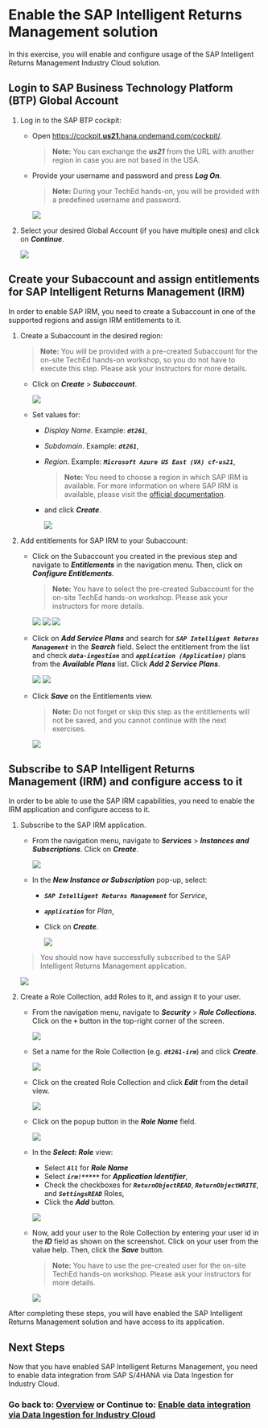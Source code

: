 # Enable the SAP Intelligent Returns Management solution

In this exercise, you will enable and configure usage of the SAP Intelligent Returns Management Industry Cloud solution.

## Login to SAP Business Technology Platform (BTP) Global Account

1. Log in to the SAP BTP cockpit:
   - Open [https://cockpit.**us21**.hana.ondemand.com/cockpit/](https://cockpit.us21.hana.ondemand.com/cockpit/#).

      > **Note:** You can exchange the ***us21*** from the URL with another region in case you are not based in the USA.

   - Provide your username and password and press ***Log On***.
      
      > **Note:** During your TechEd hands-on, you will be provided with a predefined username and password.

      ![](images/1.png)

2. Select your desired Global Account (if you have multiple ones) and click on ***Continue***.

    ![](images/2.png) <br>

## Create your Subaccount and assign entitlements for SAP Intelligent Returns Management (IRM)

In order to enable SAP IRM, you need to create a Subaccount in one of the supported regions and assign IRM entitlements to it.

1. Create a Subaccount in the desired region:
    > **Note:** You will be provided with a pre-created Subaccount for the on-site TechEd hands-on workshop, so you do not have to execute this step. Please ask your instructors for more details.

    - Click on **_Create_** > ***Subaccount***.

      ![](images/3.png)
   
    - Set values for:
      - *Display Name*. Example: ***`dt261`***,
      - *Subdomain*. Example: ***`dt261`***, 
      - *Region*. Example: ***`Microsoft Azure US East (VA) cf-us21`***, 

        > **Note:** You need to choose a region in which SAP IRM is available. For more information on where SAP IRM is available, please visit the [official documentation](https://help.sap.com/docs/returns?locale=en-US).
     
      - and click ***Create***.

        ![](images/4.png)


2. Add entitlements for SAP IRM to your Subaccount:

   - Click on the Subaccount you created in the previous step and navigate to ***Entitlements*** in the navigation menu. Then, click on ***Configure Entitlements***.
      > **Note:** You have to select the pre-created Subaccount for the on-site TechEd hands-on workshop. Please ask your instructors for more details.
      
      ![](images/5.png)
      ![](images/6.png)
      ![](images/7.png)

   - Click on ***Add Service Plans*** and search for ***`SAP Intelligent Returns Management`*** in the ***Search*** field. Select the entitlement from the list and check ***`data-ingestion`*** and ***`application (Application)`*** plans from the ***Available Plans*** list. Click ***Add 2 Service Plans***.
      
      ![](images/8.png)
      ![](images/9.png)

   - Click ***Save*** on the Entitlements view.
      > **Note:** Do not forget or skip this step as the entitlements will not be saved, and you cannot continue with the next exercises. 
      
      ![](images/10.png)

## Subscribe to SAP Intelligent Returns Management (IRM) and configure access to it

In order to be able to use the SAP IRM capabilities, you need to enable the IRM application and configure access to it.

1. Subscribe to the SAP IRM application.

   - From the navigation menu, navigate to ***Services*** > ***Instances and Subscriptions***. Click on ***Create***.

      ![](images/11.png)

   - In the ***New Instance or Subscription*** pop-up, select:
     - ***`SAP Intelligent Returns Management`*** for *Service*,
     - ***`application`*** for *Plan*,
     - Click on ***Create***.

        ![](images/12.png)

   > You should now have successfully subscribed to the SAP Intelligent Returns Management application.

      ![](images/12-1.png)


2. Create a Role Collection, add Roles to it, and assign it to your user.
   - From the navigation menu, navigate to ***Security*** > ***Role Collections***. Click on the ***`+`*** button in the top-right corner of the screen.

      ![](images/13.png)
  
   - Set a name for the Role Collection (e.g. ***`dt261-irm`***) and click ***Create***.

      ![](images/14.png)
   
   - Click on the created Role Collection and click ***Edit*** from the detail view.

      ![](images/15.png)

   - Click on the popup button in the ***Role Name*** field.

      ![](images/16.png)

   - In the ***Select: Role*** view:
     - Select ***`All`*** for ***Role Name***
     - Select ***`irm!*****`*** for ***Application Identifier***, 
     - Check the checkboxes for ***`ReturnObjectREAD`***, ***`ReturnObjectWRITE`***, and ***`SettingsREAD`*** Roles,
     - Click the ***Add*** button.

      ![](images/17.png)
   
   - Now, add your user to the Role Collection by entering your user id in the ***ID*** field as shown on the screenshot. Click on your user from the value help. Then, click the ***Save*** button.

      > **Note:** You have to use the pre-created user for the on-site TechEd hands-on workshop. Please ask your instructors for more details.  

      ![](images/18.png)

After completing these steps, you will have enabled the SAP Intelligent Returns Management solution and have access to its application.

## Next Steps

Now that you have enabled SAP Intelligent Returns Management, you need to enable data integration from SAP S/4HANA via Data Ingestion for Industry Cloud.

### Go back to: [**Overview**](../../README.md) or Continue to: [**Enable data integration via Data Ingestion for Industry Cloud**](../ex1/README.md)
